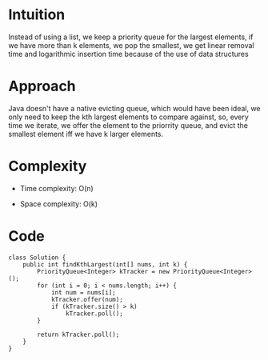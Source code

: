 # Intuition
Instead of using a list, we keep a priority queue for the largest elements, if we have more than k elements, we pop the smallest, we get linear removal time and logarithmic insertion time because of the use of data structures

# Approach
Java doesn't have a native evicting queue, which would have been ideal, we only need to keep the kth largest elements to compare against, so, every time we iterate, we offer the element to the priorrity queue, and evict the smallest element iff we have k larger elements.

# Complexity
- Time complexity: O(n)

- Space complexity: O(k)

# Code
```
class Solution {
    public int findKthLargest(int[] nums, int k) {
        PriorityQueue<Integer> kTracker = new PriorityQueue<Integer>();
        for (int i = 0; i < nums.length; i++) {
            int num = nums[i];
            kTracker.offer(num);
            if (kTracker.size() > k)
                kTracker.poll();
        }
    
        return kTracker.poll();
    }
}
```
